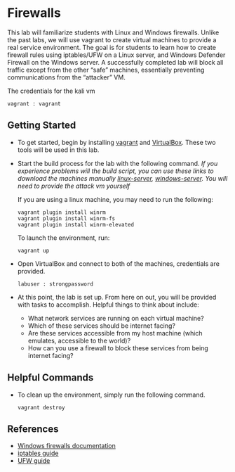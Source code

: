 # Firewalls

This lab will familiarize students with Linux and Windows firewalls. Unlike the past labs, we will use vagrant to create virtual machines to provide a real service environment. The goal is for students to learn how to create firewall rules using iptables/UFW on a Linux server, and Windows Defender Firewall on the Windows server. A successfully completed lab will block all traffic except from the other “safe” machines, essentially preventing communications from the “attacker” VM.

The credentials for the kali vm

```
vagrant : vagrant 
```

## Getting Started

- To get started, begin by installing [vagrant](https://www.vagrantup.com/) and [VirtualBox](https://www.virtualbox.org/wiki/Downloads). These two tools will be used in this lab.
- Start the build process for the lab with the following command. 
    *If you experience problems will the build script, you can use these links to download the machines manually [linux-server](), [windows-server](). You will need to provide the attack vm yourself*
    
    If you are using a linux machine, you may need to run the following:
    ```
    vagrant plugin install winrm
    vagrant plugin install winrm-fs
    vagrant plugin install winrm-elevated
    ```

    To launch the environment, run:
    ```
    vagrant up
    ```

- Open VirtualBox and connect to both of the machines, credentials are provided.
    ```
    labuser : strongpassword
    ```

- At this point, the lab is set up. From here on out, you will be provided with tasks to accomplish. Helpful things to think about include: 
    - What network services are running on each virtual machine?
    - Which of these services should be internet facing? 
    - Are these services accessible from my host machine (which emulates, accessible to the world)?
    - How can you use a firewall to block these services from being internet facing?

## Helpful Commands

- To clean up the environment, simply run the following command.
   ```
   vagrant destroy
   ```
 
## References
- [Windows firewalls documentation](https://learn.microsoft.com/en-us/windows/security/operating-system-security/network-security/windows-firewall/configure)
- [iptables guide](https://phoenixnap.com/kb/iptables-tutorial-linux-firewall)
- [UFW guide](https://www.digitalocean.com/community/tutorials/ufw-essentials-common-firewall-rules-and-commands)

